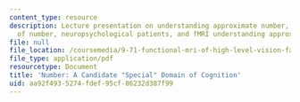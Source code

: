 ```yaml
---
content_type: resource
description: Lecture presentation on understanding approximate number, the brain basis
  of number, neuropsychological patients, and fMRI understanding approximate number.
file: null
file_location: /coursemedia/9-71-functional-mri-of-high-level-vision-fall-2007/aa92f4935274fdef95cf86232d387f99_lec8b_num.pdf
file_type: application/pdf
resourcetype: Document
title: 'Number: A Candidate "Special" Domain of Cognition'
uid: aa92f493-5274-fdef-95cf-86232d387f99
---
```


